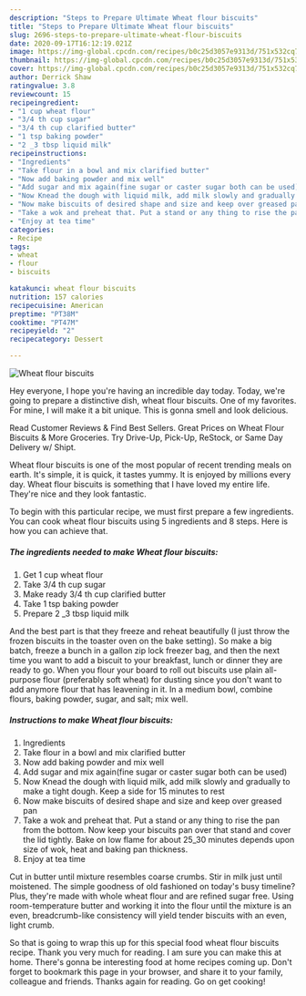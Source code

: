 ```yaml
---
description: "Steps to Prepare Ultimate Wheat flour biscuits"
title: "Steps to Prepare Ultimate Wheat flour biscuits"
slug: 2696-steps-to-prepare-ultimate-wheat-flour-biscuits
date: 2020-09-17T16:12:19.021Z
image: https://img-global.cpcdn.com/recipes/b0c25d3057e9313d/751x532cq70/wheat-flour-biscuits-recipe-main-photo.jpg
thumbnail: https://img-global.cpcdn.com/recipes/b0c25d3057e9313d/751x532cq70/wheat-flour-biscuits-recipe-main-photo.jpg
cover: https://img-global.cpcdn.com/recipes/b0c25d3057e9313d/751x532cq70/wheat-flour-biscuits-recipe-main-photo.jpg
author: Derrick Shaw
ratingvalue: 3.8
reviewcount: 15
recipeingredient:
- "1 cup wheat flour"
- "3/4 th cup sugar"
- "3/4 th cup clarified butter"
- "1 tsp baking powder"
- "2 _3 tbsp liquid milk"
recipeinstructions:
- "Ingredients"
- "Take flour in a bowl and mix clarified butter"
- "Now add baking powder and mix well"
- "Add sugar and mix again(fine sugar or caster sugar both can be used)"
- "Now Knead the dough with liquid milk, add milk slowly and gradually to make a tight dough. Keep a side for 15 minutes to rest"
- "Now make biscuits of desired shape and size and keep over greased pan"
- "Take a wok and preheat that. Put a stand or any thing to rise the pan from the bottom. Now keep your biscuits pan over that stand and cover the lid tightly. Bake on low flame for about 25_30 minutes depends upon size of wok, heat and baking pan thickness."
- "Enjoy at tea time"
categories:
- Recipe
tags:
- wheat
- flour
- biscuits

katakunci: wheat flour biscuits 
nutrition: 157 calories
recipecuisine: American
preptime: "PT38M"
cooktime: "PT47M"
recipeyield: "2"
recipecategory: Dessert

---
```



![Wheat flour biscuits](https://img-global.cpcdn.com/recipes/b0c25d3057e9313d/751x532cq70/wheat-flour-biscuits-recipe-main-photo.jpg)

Hey everyone, I hope you're having an incredible day today. Today, we're going to prepare a distinctive dish, wheat flour biscuits. One of my favorites. For mine, I will make it a bit unique. This is gonna smell and look delicious.

Read Customer Reviews &amp; Find Best Sellers. Great Prices on Wheat Flour Biscuits &amp; More Groceries. Try Drive-Up, Pick-Up, ReStock, or Same Day Delivery w/ Shipt.

Wheat flour biscuits is one of the most popular of recent trending meals on earth. It's simple, it is quick, it tastes yummy. It is enjoyed by millions every day. Wheat flour biscuits is something that I have loved my entire life. They're nice and they look fantastic.


To begin with this particular recipe, we must first prepare a few ingredients. You can cook wheat flour biscuits using 5 ingredients and 8 steps. Here is how you can achieve that.

<!--inarticleads1-->

##### The ingredients needed to make Wheat flour biscuits:

1. Get 1 cup wheat flour
1. Take 3/4 th cup sugar
1. Make ready 3/4 th cup clarified butter
1. Take 1 tsp baking powder
1. Prepare 2 _3 tbsp liquid milk


And the best part is that they freeze and reheat beautifully (I just throw the frozen biscuits in the toaster oven on the bake setting). So make a big batch, freeze a bunch in a gallon zip lock freezer bag, and then the next time you want to add a biscuit to your breakfast, lunch or dinner they are ready to go. When you flour your board to roll out biscuits use plain all-purpose flour (preferably soft wheat) for dusting since you don&#39;t want to add anymore flour that has leavening in it. In a medium bowl, combine flours, baking powder, sugar, and salt; mix well. 

<!--inarticleads2-->

##### Instructions to make Wheat flour biscuits:

1. Ingredients
1. Take flour in a bowl and mix clarified butter
1. Now add baking powder and mix well
1. Add sugar and mix again(fine sugar or caster sugar both can be used)
1. Now Knead the dough with liquid milk, add milk slowly and gradually to make a tight dough. Keep a side for 15 minutes to rest
1. Now make biscuits of desired shape and size and keep over greased pan
1. Take a wok and preheat that. Put a stand or any thing to rise the pan from the bottom. Now keep your biscuits pan over that stand and cover the lid tightly. Bake on low flame for about 25_30 minutes depends upon size of wok, heat and baking pan thickness.
1. Enjoy at tea time


Cut in butter until mixture resembles coarse crumbs. Stir in milk just until moistened. The simple goodness of old fashioned on today&#39;s busy timeline? Plus, they&#39;re made with whole wheat flour and are refined sugar free. Using room-temperature butter and working it into the flour until the mixture is an even, breadcrumb-like consistency will yield tender biscuits with an even, light crumb. 

So that is going to wrap this up for this special food wheat flour biscuits recipe. Thank you very much for reading. I am sure you can make this at home. There's gonna be interesting food at home recipes coming up. Don't forget to bookmark this page in your browser, and share it to your family, colleague and friends. Thanks again for reading. Go on get cooking!
